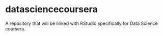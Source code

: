 # datasciencecoursera
A repository that will be linked with RStudio specifically for Data Science coursera.
